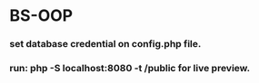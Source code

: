 # BS-OOP

### set database credential on config.php file.

### run: php -S localhost:8080 -t /public for live preview.
